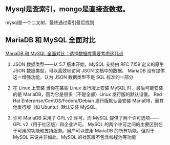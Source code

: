 

## Mysql是查索引，mongo是直接查数据。
mysql是一个二叉树，最终通过索引最后找到


## MariaDB 和 MySQL 全面对比
[MariaDB 和 MySQL 全面对比：选择数据库需要考虑这几点](https://www.infoq.cn/article/mariadb-vs-mysql)

1. JSON 数据类型——从 5.7 版本开始，MySQL 支持由 RFC 7159 定义的原生 JSON 数据类型，可以高效地访问 JSON 文档中的数据。
MariaDB 没有提供这一增强功能，认为 JSON 数据类型不是 SQL 标准的一部分

2. 在 Linux 上安装
当你在某些 Linux 发行版上安装 MySQL 时，最后可能安装的是 MariaDB，因为它是很多（不是全部）Linux 发行版的默认设置。
Red Hat Enterprise/CentOS/Fedora/Debian 发行版默认会安装 MariaDB，而其他发行版（如 Ubuntu）默认安装 MySQL。

3. 许可
MariaDB 采用了 GPL v2 许可，而 MySQL 提供了两个许可选项——GPL v2（用于社区版）和企业许可。
MySQL 的两个许可之间的主要区别在于可用的功能和支持服务。用户可以使用 MariaDB 的所有功能，但对于 MySQL 来说并非如此。MySQL 的社区版不包含线程池等功能



